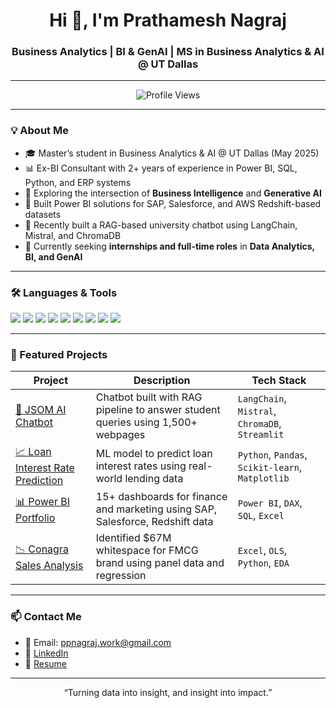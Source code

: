 <h1 align="center">Hi 👋, I'm Prathamesh Nagraj</h1>
<h3 align="center">Business Analytics | BI & GenAI | MS in Business Analytics & AI @ UT Dallas</h3>

---

<p align="center">
  <img src="https://komarev.com/ghpvc/?username=prathameshnagraj&label=Profile%20views&color=0e75b6&style=flat" alt="Profile Views" />
</p>

---

### 💡 About Me

- 🎓 Master’s student in Business Analytics & AI @ UT Dallas (May 2025)
- 📊 Ex-BI Consultant with 2+ years of experience in Power BI, SQL, Python, and ERP systems
- 🤖 Exploring the intersection of **Business Intelligence** and **Generative AI**
- 🚀 Built Power BI solutions for SAP, Salesforce, and AWS Redshift-based datasets
- 🧠 Recently built a RAG-based university chatbot using LangChain, Mistral, and ChromaDB
- 🎯 Currently seeking **internships and full-time roles** in **Data Analytics, BI, and GenAI**

---

### 🛠️ Languages & Tools

<p align="left">
  <img src="https://img.shields.io/badge/-Python-3776AB?style=flat&logo=python&logoColor=white" />
  <img src="https://img.shields.io/badge/-SQL-4479A1?style=flat&logo=mysql&logoColor=white" />
  <img src="https://img.shields.io/badge/-Power%20BI-F2C811?style=flat&logo=powerbi&logoColor=black" />
  <img src="https://img.shields.io/badge/-Azure-0078D4?style=flat&logo=microsoftazure&logoColor=white" />
  <img src="https://img.shields.io/badge/-Snowflake-29B5E8?style=flat&logo=snowflake&logoColor=white" />
  <img src="https://img.shields.io/badge/-LangChain-000000?style=flat&logo=data&logoColor=green" />
  <img src="https://img.shields.io/badge/-Streamlit-FF4B4B?style=flat&logo=streamlit&logoColor=white" />
  <img src="https://img.shields.io/badge/-Tableau-E97627?style=flat&logo=tableau&logoColor=white" />
  <img src="https://img.shields.io/badge/-Excel-217346?style=flat&logo=microsoftexcel&logoColor=white" />
</p>

---

### 📌 Featured Projects

| Project | Description | Tech Stack |
|--------|-------------|------------|
| [🧠 JSOM AI Chatbot](#) | Chatbot built with RAG pipeline to answer student queries using 1,500+ webpages | `LangChain`, `Mistral`, `ChromaDB`, `Streamlit` |
| [📈 Loan Interest Rate Prediction](#) | ML model to predict loan interest rates using real-world lending data | `Python`, `Pandas`, `Scikit-learn`, `Matplotlib` |
| [📊 Power BI Portfolio](#) | 15+ dashboards for finance and marketing using SAP, Salesforce, Redshift data | `Power BI`, `DAX`, `SQL`, `Excel` |
| [📉 Conagra Sales Analysis](#) | Identified $67M whitespace for FMCG brand using panel data and regression | `Excel`, `OLS`, `Python`, `EDA` |

---

### 📫 Contact Me

- 📧 Email: [ppnagraj.work@gmail.com](mailto:ppnagraj.work@gmail.com)  
- 💼 [LinkedIn](https://linkedin.com/in/prathameshnagraj)  
- 📄 [Resume](#)

---

<p align="center">“Turning data into insight, and insight into impact.”</p>
